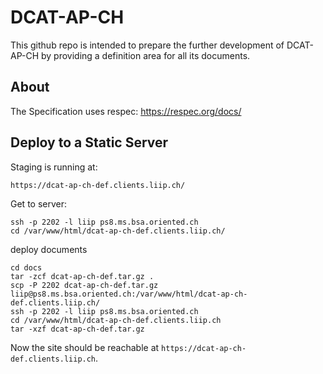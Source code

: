 # DCAT-AP-CH

This github repo is intended to prepare the further development of 
DCAT-AP-CH by providing a definition area for all its documents.

## About

The Specification uses respec: https://respec.org/docs/

## Deploy to a Static Server

Staging is running at:

```
https://dcat-ap-ch-def.clients.liip.ch/
```

Get to server:

```
ssh -p 2202 -l liip ps8.ms.bsa.oriented.ch
cd /var/www/html/dcat-ap-ch-def.clients.liip.ch/
```

deploy documents

```
cd docs
tar -zcf dcat-ap-ch-def.tar.gz .
scp -P 2202 dcat-ap-ch-def.tar.gz liip@ps8.ms.bsa.oriented.ch:/var/www/html/dcat-ap-ch-def.clients.liip.ch/
ssh -p 2202 -l liip ps8.ms.bsa.oriented.ch
cd /var/www/html/dcat-ap-ch-def.clients.liip.ch
tar -xzf dcat-ap-ch-def.tar.gz
``` 

Now the site should be reachable at `https://dcat-ap-ch-def.clients.liip.ch`.
